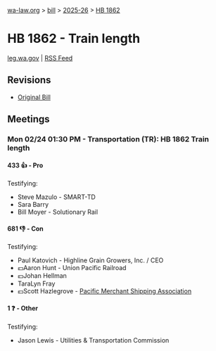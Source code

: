 [wa-law.org](/) > [bill](/bill/) > [2025-26](/bill/2025-26/) > [HB 1862](/bill/2025-26/hb/1862/)

# HB 1862 - Train length
[leg.wa.gov](https://app.leg.wa.gov/billsummary?BillNumber=1862&Year=2025&Initiative=false) | [RSS Feed](./rss.xml)

## Revisions
* [Original Bill](1/)

## Meetings
### Mon 02/24 01:30 PM - Transportation (TR): HB 1862 Train length
#### 433 👍 - Pro
Testifying:
* Steve Mazulo - SMART-TD
* Sara Barry
* Bill Moyer - Solutionary Rail

#### 681 👎 - Con
Testifying:
* Paul Katovich - Highline Grain Growers, Inc. / CEO
* 💵Aaron Hunt - Union Pacific Railroad
* 💵Johan Hellman
* TaraLyn Fray
* 💵Scott Hazlegrove - [Pacific Merchant Shipping Association](/org/pacific_merchant_shipping_association/)

#### 1 ❓ - Other
Testifying:
* Jason Lewis - Utilities & Transportation Commission
